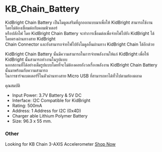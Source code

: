 # KB_Chain_Battery
KidBright Chain Battery เป็นโมดูลเสริมที่ถูกออกแบบมาเพื่อให้ KidBright สามารถใช้งานโดยไม่ต้องเชื่อมต่อกับคอมพิวเตอร์        
หรือปลักไฟ โดย KidBright Chain Battery จะทำการเชื่อมต่อเพื่อจ่ายไฟไปยัง KidBright ได้โดยตรงผ่านทางสาย KidBright         
 Chain Connector และยังสามารถจ่ายไฟไปยังโมดูลอื่นผ่านทาง KidBright Chain ได้อีกด้วย

KidBright Chain Battery นั้นมีความสามารถในการจ่ายพลังงานให้แก่ KidBright เพื่อให้ KidBright นั้นสามารถทำงานในรูปแบบ      
นอกสถานที่ได้อย่างเต็มรูปแบบโดยที่จะไม่ต้องคอยกังวลเรื่องพลังงาน KidBright Chain Battery นั้นมาพร้อมกับความสามารถ        
ในการชาร์จแบตเตอร์รี่ในตัวผ่านทางสาย Micro USB ที่สามารถหาได้ทั้วไปตามท้องตลาด
 
คุณสมบัติ

* Input Power: 3.7V Battery & 5V DC
* Interface: I2C Compatible for KidBright
* Rating: 500mA
* Address: 1 Address for I2C (0x4D)
* Charger able Lithium Polymer Battery
* Size: 96.3 x 55 mm.


### Other 

Looking for KB Chain 3-AXIS Accelerometer [Shop Now](https://www.kidbright.io/product-page/kb-chain-battery-module)


